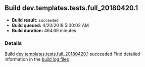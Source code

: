 ## Build dev.templates.tests.full_20180420.1
- **Build result:** `succeeded`
- **Build queued:** 4/20/2018 5:00:02 AM
- **Build duration:** 464.69 minutes
### Details
Build [dev.templates.tests.full_20180420.1](https://winappstudio.visualstudio.com/web/build.aspx?pcguid=a4ef43be-68ce-4195-a619-079b4d9834c2&builduri=vstfs%3a%2f%2f%2fBuild%2fBuild%2f25531) succeeded
Find detailed information in the [build log files](https://uwpctdiags.blob.core.windows.net/buildlogs/dev.templates.tests.full_20180420.1_logs.zip)
